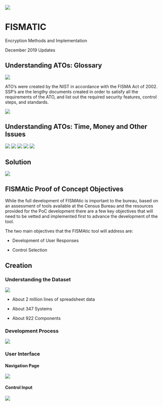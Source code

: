 ![](.//media/image1.png)

# FISMATIC

Encryption Methods and Implementation

December 2019 Updates

## Understanding ATOs: Glossary

![](.//media/image2.png)

ATO’s were created by the NIST in accordance with the FISMA Act of 2002.
SSP’s are the lengthy documents created in order to satisfy all the
requirements of the ATO, and list out the required security features,
control steps, and standards.

![](.//media/image3.png)

## Understanding ATOs: Time, Money and Other Issues

![](.//media/image4.png) ![](.//media/image5.png)
![](.//media/image6.png) ![](.//media/image7.png)
![](.//media/image8.png)

## Solution

![](.//media/image9.png)

## FISMAtic Proof of Concept Objectives

While the full development of FISMAtic is important to the bureau, based
on an assessment of tools available at the Census Bureau and the
resources provided for the PoC development there are a few key
objectives that will need to be vetted and implemented first to advance
the development of the tool.

The two main objectives that the FISMAtic tool will address are:

  - Development of User Responses

  - Control Selection

## Creation

### Understanding the Dataset

![](.//media/image10.png)

  - About 2 million lines of spreadsheet data

  - About 347 Systems

  - About 922 Components

### Development Process

![](.//media/image11.png)

### User Interface

#### Navigation Page

![](.//media/image12.jpeg)

#### Control Input

![](.//media/image13.jpeg)
